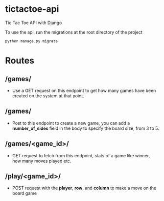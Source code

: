 # tictactoe-api
Tic Tac Toe API with Django

To use the api, run the migrations at the root directory of the project
```
python manage.py migrate
```

# Routes
 ## /games/
 - Use a GET request on this endpoint to get how many games have been created on the system at that point.

 ## /games/
 - Post to this endpoint to create a new game, you can add a **number_of_sides** field in the body to specify the board size, from 3 to 5.

 ## /games/<game_id>/
 - GET request to fetch from this endpoint, stats of a game like winner, how many moves played etc.

 ## /play/<game_id>/
 - POST request with the **player**, **row**, and **column** to make a move on the board game